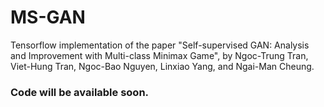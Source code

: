 # MS-GAN

Tensorflow implementation of the paper "Self-supervised GAN: Analysis and Improvement with Multi-class Minimax Game", by Ngoc-Trung Tran, Viet-Hung Tran, Ngoc-Bao Nguyen, Linxiao Yang, and Ngai-Man Cheung.

### Code will be available soon.
